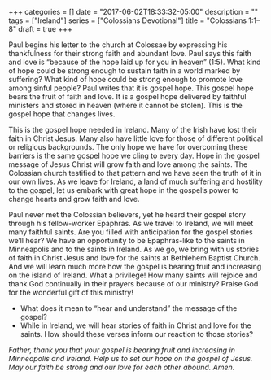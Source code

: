 +++
categories = []
date = "2017-06-02T18:33:32-05:00"
description = ""
tags = ["Ireland"]
series = ["Colossians Devotional"]
title = "Colossians 1:1–8"
draft = true
+++

Paul begins his letter to the church at Colossae by expressing his thankfulness for their strong faith and abundant love. Paul says this faith and love is “because of the hope laid up for you in heaven” (1:5). What kind of hope could be strong enough to sustain faith in a world marked by suffering? What kind of hope could be strong enough to promote love among sinful people? Paul writes that it is gospel hope. This gospel hope bears the fruit of faith and love. It is a gospel hope delivered by faithful ministers and stored in heaven (where it cannot be stolen). This is the gospel hope that changes lives.

This is the gospel hope needed in Ireland. Many of the Irish have lost their faith in Christ Jesus. Many also have little love for those of different political or religious backgrounds. The only hope we have for overcoming these barriers is the same gospel hope we cling to every day. Hope in the gospel message of Jesus Christ will grow faith and love among the saints. The Colossian church testified to that pattern and we have seen the truth of it in our own lives. As we leave for Ireland, a land of much suffering and hostility to the gospel, let us embark with great hope in the gospel’s power to change hearts and grow faith and love.

Paul never met the Colossian believers, yet he heard their gospel story through his fellow-worker Epaphras. As we travel to Ireland, we will meet many faithful saints. Are you filled with anticipation for the gospel stories we’ll hear? We have an opportunity to be Epaphras-like to the saints in Minneapolis and to the saints in Ireland. As we go, we bring with us stories of faith in Christ Jesus and love for the saints at Bethlehem Baptist Church. And we will learn much more how the gospel is bearing fruit and increasing on the island of Ireland. What a privilege! How many saints will rejoice and thank God continually in their prayers because of our ministry? Praise God for the wonderful gift of this ministry!

* What does it mean to “hear and understand” the message of the gospel?
* While in Ireland, we will hear stories of faith in Christ and love for the saints. How should these verses inform our reaction to those stories?

_Father, thank you that your gospel is bearing fruit and increasing in Minneapolis and Ireland. Help us to set our hope on the gospel of Jesus. May our faith be strong and our love for each other abound. Amen._
